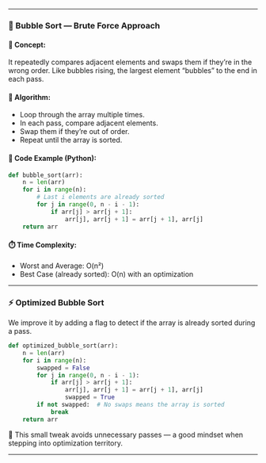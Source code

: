 
---

### 🔁 Bubble Sort — Brute Force Approach

#### 💭 Concept:
It repeatedly compares adjacent elements and swaps them if they’re in the wrong order. Like bubbles rising, the largest element “bubbles” to the end in each pass.

#### 🧠 Algorithm:
- Loop through the array multiple times.
- In each pass, compare adjacent elements.
- Swap them if they’re out of order.
- Repeat until the array is sorted.

#### 🐢 Code Example (Python):
```python
def bubble_sort(arr):
    n = len(arr)
    for i in range(n):
        # Last i elements are already sorted
        for j in range(0, n - i - 1):
            if arr[j] > arr[j + 1]:
                arr[j], arr[j + 1] = arr[j + 1], arr[j]
    return arr
```

#### ⏱️ Time Complexity:
- Worst and Average: O(n²)
- Best Case (already sorted): O(n) with an optimization

---

### ⚡ Optimized Bubble Sort

We improve it by adding a flag to detect if the array is already sorted during a pass.

```python
def optimized_bubble_sort(arr):
    n = len(arr)
    for i in range(n):
        swapped = False
        for j in range(0, n - i - 1):
            if arr[j] > arr[j + 1]:
                arr[j], arr[j + 1] = arr[j + 1], arr[j]
                swapped = True
        if not swapped:  # No swaps means the array is sorted
            break
    return arr
```

🧠 This small tweak avoids unnecessary passes — a good mindset when stepping into optimization territory.

---

